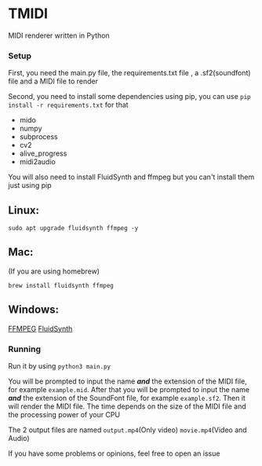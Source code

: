 # TMIDI
MIDI renderer written in Python

### Setup

First, you need the main.py file, the requirements.txt file , a .sf2(soundfont) file and a MIDI file to render

Second, you need to install some dependencies using pip, you can use `pip install -r requirements.txt` for that
* mido
* numpy
* subprocess
* cv2
* alive_progress
* midi2audio

You will also need to install FluidSynth and ffmpeg but you can't install them just using pip
## Linux:
```
sudo apt upgrade fluidsynth ffmpeg -y
```

## Mac:
(If you are using homebrew)
```
brew install fluidsynth ffmpeg
```
## Windows: 
[FFMPEG](https://www.ffmpeg.org/download.html#build-windows)
[FluidSynth](https://github.com/FluidSynth/fluidsynth/releases)

### Running

Run it by using ``` python3 main.py ```

You will be prompted to input the name ***and*** the extension of the MIDI file, for example ```example.mid```. After that you will be prompted to input the name ***and*** the extension of the SoundFont file, for example ```example.sf2```. Then it will render the MIDI file. The time depends on the size of the MIDI file and the processing power of your CPU

The 2 output files are named ```output.mp4```(Only video) ```movie.mp4```(Video and Audio)

If you have some problems or opinions, feel free to open an issue
